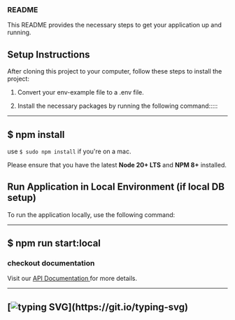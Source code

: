 ### README

This README provides the necessary steps to get your application up and running.

## Setup Instructions

After cloning this project to your computer, follow these steps to install the project:

1. Convert your env-example file to a .env file.

2. Install the necessary packages by running the following command:::::

------
$ npm install
------

use `$ sudo npm install` if you're on a mac.

Please ensure that you have the latest **Node 20+ LTS** and **NPM 8+** installed.

## Run Application in Local Environment (if local DB setup)

To run the application locally, use the following command:

------
$ npm run start:local
------

### checkout documentation

Visit our <a href="https://documenter.getpostman.com/view/25536329/2sA3XWeKUu" target="_blank"> API Documentation </a> for more details.

-----
[![typing SVG](https://readme-typing-svg.herokuapp.com/?font=Ubuntu&color=%230EAA20&vCenter=true&lines=Thanks+for+visiting!+You%27re+welcome!)](https://git.io/typing-svg)
-----
